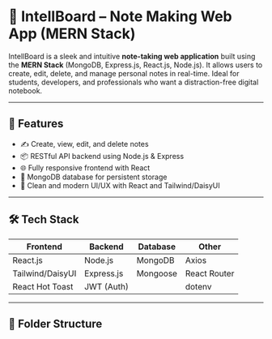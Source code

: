 # 🧠 IntellBoard – Note Making Web App (MERN Stack)

IntellBoard is a sleek and intuitive **note-taking web application** built using the **MERN Stack** (MongoDB, Express.js, React.js, Node.js). It allows users to create, edit, delete, and manage personal notes in real-time. Ideal for students, developers, and professionals who want a distraction-free digital notebook.

---

## 🚀 Features

- ✍️ Create, view, edit, and delete notes
- 📦 RESTful API backend using Node.js & Express
- 🌐 Fully responsive frontend with React
- 💾 MongoDB database for persistent storage
- 🌈 Clean and modern UI/UX with React and Tailwind/DaisyUI

---

## 🛠️ Tech Stack

| Frontend | Backend | Database | Other |
|----------|---------|----------|-------|
| React.js | Node.js | MongoDB  | Axios |
| Tailwind/DaisyUI | Express.js | Mongoose | React Router |
| React Hot Toast | JWT (Auth) |  | dotenv |

---

## 📂 Folder Structure

